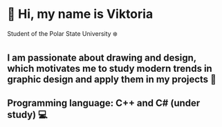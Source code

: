 # 👋 Hi, my name is Viktoria
Student of the Polar State University :snowflake:
## I am passionate about drawing and design, which motivates me to study modern trends in graphic design and apply them in my projects :art:
## Programming language: C++ and C# (under study) :computer:   
<!--
**OViktoriaO/OViktoriaO** is a ✨ _special_ ✨ repository because its `README.md` (this file) appears on your GitHub profile.

Here are some ideas to get you started:

- 🔭 I’m currently working on ...
- 🌱 I’m currently learning ...
- 👯 I’m looking to collaborate on ...
- 🤔 I’m looking for help with ...
- 💬 Ask me about ...
- 📫 How to reach me: ...
- 😄 Pronouns: ...
- ⚡ Fun fact: ...
-->
